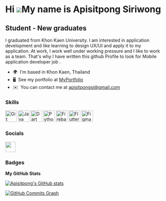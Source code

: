 Hi ![](https://user-images.githubusercontent.com/18350557/176309783-0785949b-9127-417c-8b55-ab5a4333674e.gif)My name is Apisitpong Siriwong
===========================================================================================================================================

Student - New graduates
-----------------------

I graduated from Khon Kaen University. I am interested in application development and like learning to design UX/UI and apply it to my application. At work, I work well under working pressure and I like to work as a team. That's why I have written this github Profile to look for Mobile application developer job .

* 🌍  I'm based in Khon Kaen, Thailand
* 🖥️  See my portfolio at [MyPortfolio](http://www.canva.com/design/DAFffx43t0Q/rnOk14VuEezM3VJbMDoqrg/edit?analyticsCorrelationId=7322994a-c8a6-475c-871a-f241f3d91032)
* ✉️  You can contact me at [apisitpongsi@gmail.com](mailto:apisitpongsi@gmail.com)

### Skills


<p align="left">
<a href="https://git-scm.com/" target="_blank" rel="noreferrer"><img src="https://raw.githubusercontent.com/danielcranney/readme-generator/main/public/icons/skills/git-colored.svg" width="36" height="36" alt="Git" /></a>
<a href="https://www.oracle.com/java/" target="_blank" rel="noreferrer"><img src="https://raw.githubusercontent.com/danielcranney/readme-generator/main/public/icons/skills/java-colored.svg" width="36" height="36" alt="Java" /></a>
<a href="https://dart.dev/" target="_blank" rel="noreferrer"><img src="https://raw.githubusercontent.com/danielcranney/readme-generator/main/public/icons/skills/dart-colored.svg" width="36" height="36" alt="Dart" /></a>
<a href="https://www.python.org/" target="_blank" rel="noreferrer"><img src="https://raw.githubusercontent.com/danielcranney/readme-generator/main/public/icons/skills/python-colored.svg" width="36" height="36" alt="Python" /></a>
<a href="https://firebase.google.com/" target="_blank" rel="noreferrer"><img src="https://raw.githubusercontent.com/danielcranney/readme-generator/main/public/icons/skills/firebase-colored.svg" width="36" height="36" alt="Firebase" /></a>
<a href="https://flutter.dev/" target="_blank" rel="noreferrer"><img src="https://raw.githubusercontent.com/danielcranney/readme-generator/main/public/icons/skills/flutter-colored.svg" width="36" height="36" alt="Flutter" /></a>
<a href="https://www.figma.com/" target="_blank" rel="noreferrer"><img src="https://raw.githubusercontent.com/danielcranney/readme-generator/main/public/icons/skills/figma-colored.svg" width="36" height="36" alt="Figma" /></a>
</p>


### Socials

<p align="left"> <a href="https://www.github.com/Apisitpong" target="_blank" rel="noreferrer"><img src="https://raw.githubusercontent.com/danielcranney/readme-generator/main/public/icons/socials/github.svg" width="32" height="32" /></a></p>

### Badges

<b>My GitHub Stats</b>

<a href="http://www.github.com/Apisitpong"><img src="https://github-readme-stats.vercel.app/api?username=Apisitpong&show_icons=true&hide=&count_private=true&title_color=f97316&text_color=ffffff&icon_color=f97316&bg_color=1e3a8a&hide_border=true&show_icons=true" alt="Apisitpong's GitHub stats" /></a>

<a href="http://www.github.com/Apisitpong"><img src="https://github-readme-activity-graph.cyclic.app/graph?username=Apisitpong&bg_color=1e3a8a&color=ffffff&line=f97316&point=ffffff&area_color=1e3a8a&area=true&hide_border=true&custom_title=GitHub%20Commits%20Graph" alt="GitHub Commits Graph" /></a>

